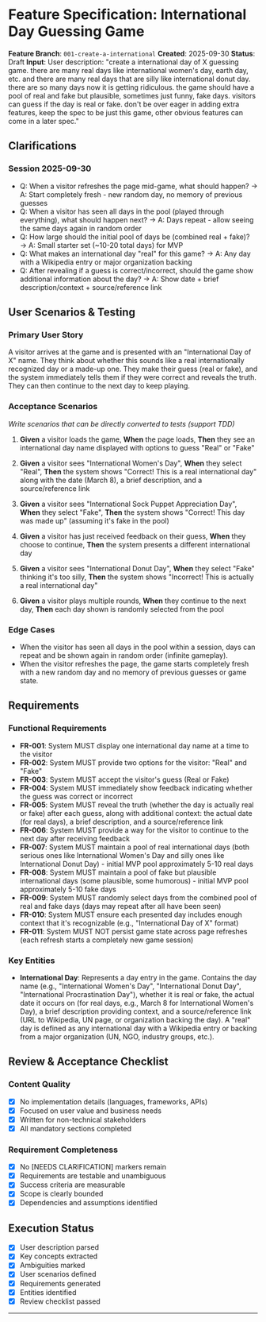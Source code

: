 # Feature Specification: International Day Guessing Game

**Feature Branch**: `001-create-a-international`
**Created**: 2025-09-30
**Status**: Draft
**Input**: User description: "create a international day of X guessing game. there are many real days like international women's day, earth day, etc. and there are many real days that are silly like international donut day. there are so many days now it is getting ridiculous. the game should have a pool of real and fake but plausible, sometimes just funny, fake days. visitors can guess if the day is real or fake. don't be over eager in adding extra features, keep the spec to be just this game, other obvious features can come in a later spec."

## Clarifications

### Session 2025-09-30
- Q: When a visitor refreshes the page mid-game, what should happen? → A: Start completely fresh - new random day, no memory of previous guesses
- Q: When a visitor has seen all days in the pool (played through everything), what should happen next? → A: Days repeat - allow seeing the same days again in random order
- Q: How large should the initial pool of days be (combined real + fake)? → A: Small starter set (~10-20 total days) for MVP
- Q: What makes an international day "real" for this game? → A: Any day with a Wikipedia entry or major organization backing
- Q: After revealing if a guess is correct/incorrect, should the game show additional information about the day? → A: Show date + brief description/context + source/reference link

## User Scenarios & Testing

### Primary User Story
A visitor arrives at the game and is presented with an "International Day of X" name. They think about whether this sounds like a real internationally recognized day or a made-up one. They make their guess (real or fake), and the system immediately tells them if they were correct and reveals the truth. They can then continue to the next day to keep playing.

### Acceptance Scenarios
*Write scenarios that can be directly converted to tests (support TDD)*

1. **Given** a visitor loads the game, **When** the page loads, **Then** they see an international day name displayed with options to guess "Real" or "Fake"

2. **Given** a visitor sees "International Women's Day", **When** they select "Real", **Then** the system shows "Correct! This is a real international day" along with the date (March 8), a brief description, and a source/reference link

3. **Given** a visitor sees "International Sock Puppet Appreciation Day", **When** they select "Fake", **Then** the system shows "Correct! This day was made up" (assuming it's fake in the pool)

4. **Given** a visitor has just received feedback on their guess, **When** they choose to continue, **Then** the system presents a different international day

5. **Given** a visitor sees "International Donut Day", **When** they select "Fake" thinking it's too silly, **Then** the system shows "Incorrect! This is actually a real international day"

6. **Given** a visitor plays multiple rounds, **When** they continue to the next day, **Then** each day shown is randomly selected from the pool

### Edge Cases
- When the visitor has seen all days in the pool within a session, days can repeat and be shown again in random order (infinite gameplay).
- When the visitor refreshes the page, the game starts completely fresh with a new random day and no memory of previous guesses or game state.

## Requirements

### Functional Requirements

- **FR-001**: System MUST display one international day name at a time to the visitor
- **FR-002**: System MUST provide two options for the visitor: "Real" and "Fake"
- **FR-003**: System MUST accept the visitor's guess (Real or Fake)
- **FR-004**: System MUST immediately show feedback indicating whether the guess was correct or incorrect
- **FR-005**: System MUST reveal the truth (whether the day is actually real or fake) after each guess, along with additional context: the actual date (for real days), a brief description, and a source/reference link
- **FR-006**: System MUST provide a way for the visitor to continue to the next day after receiving feedback
- **FR-007**: System MUST maintain a pool of real international days (both serious ones like International Women's Day and silly ones like International Donut Day) - initial MVP pool approximately 5-10 real days
- **FR-008**: System MUST maintain a pool of fake but plausible international days (some plausible, some humorous) - initial MVP pool approximately 5-10 fake days
- **FR-009**: System MUST randomly select days from the combined pool of real and fake days (days may repeat after all have been seen)
- **FR-010**: System MUST ensure each presented day includes enough context that it's recognizable (e.g., "International Day of X" format)
- **FR-011**: System MUST NOT persist game state across page refreshes (each refresh starts a completely new game session)

### Key Entities

- **International Day**: Represents a day entry in the game. Contains the day name (e.g., "International Women's Day", "International Donut Day", "International Procrastination Day"), whether it is real or fake, the actual date it occurs on (for real days, e.g., March 8 for International Women's Day), a brief description providing context, and a source/reference link (URL to Wikipedia, UN page, or organization backing the day). A "real" day is defined as any international day with a Wikipedia entry or backing from a major organization (UN, NGO, industry groups, etc.).

## Review & Acceptance Checklist

### Content Quality
- [x] No implementation details (languages, frameworks, APIs)
- [x] Focused on user value and business needs
- [x] Written for non-technical stakeholders
- [x] All mandatory sections completed

### Requirement Completeness
- [x] No [NEEDS CLARIFICATION] markers remain
- [x] Requirements are testable and unambiguous
- [x] Success criteria are measurable
- [x] Scope is clearly bounded
- [x] Dependencies and assumptions identified

## Execution Status

- [x] User description parsed
- [x] Key concepts extracted
- [x] Ambiguities marked
- [x] User scenarios defined
- [x] Requirements generated
- [x] Entities identified
- [x] Review checklist passed

---
